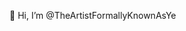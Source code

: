 👋 Hi, I’m @TheArtistFormallyKnownAsYe

<!---
TheArtistFormallyKnownAsYe/TheArtistFormallyKnownAsYe is a ✨ special ✨ repository because its `README.md` (this file) appears on your GitHub profile.
You can click the Preview link to take a look at your changes.
--->
